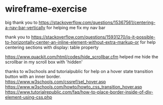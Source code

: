 # wireframe-exercise

big thank you to https://stackoverflow.com/questions/15367561/centering-a-nav-bar-vertically for helping me fix my nav bar 

thank you to https://stackoverflow.com/questions/15931270/is-it-possible-to-horizontally-center-an-inline-element-without-extra-markup-or for help centering sections with display: table property

https://www.quackit.com/html/codes/hide_scrollbar.cfm helped me hide the scrollbar in my scroll box with 'hidden'

thanks to w3schools and tutorialpublic for help on a hover state transition button with an inner border. https://www.w3schools.com/cssref/sel_hover.asp
https://www.w3schools.com/howto/howto_css_transition_hover.asp
https://www.tutorialrepublic.com/faq/how-to-place-border-inside-of-div-element-using-css.php

